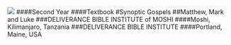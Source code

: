 <img src="/assets/eagle.png" id="coverEagle"/>
####Second Year
####Textbook
#Synoptic Gospels
##Matthew, Mark and Luke
###DELIVERANCE BIBLE INSTITUTE of MOSHI
####Moshi, Kilimanjaro, Tanzania
###DELIVERANCE BIBLE INSTITUTE
####Portland, Maine, USA